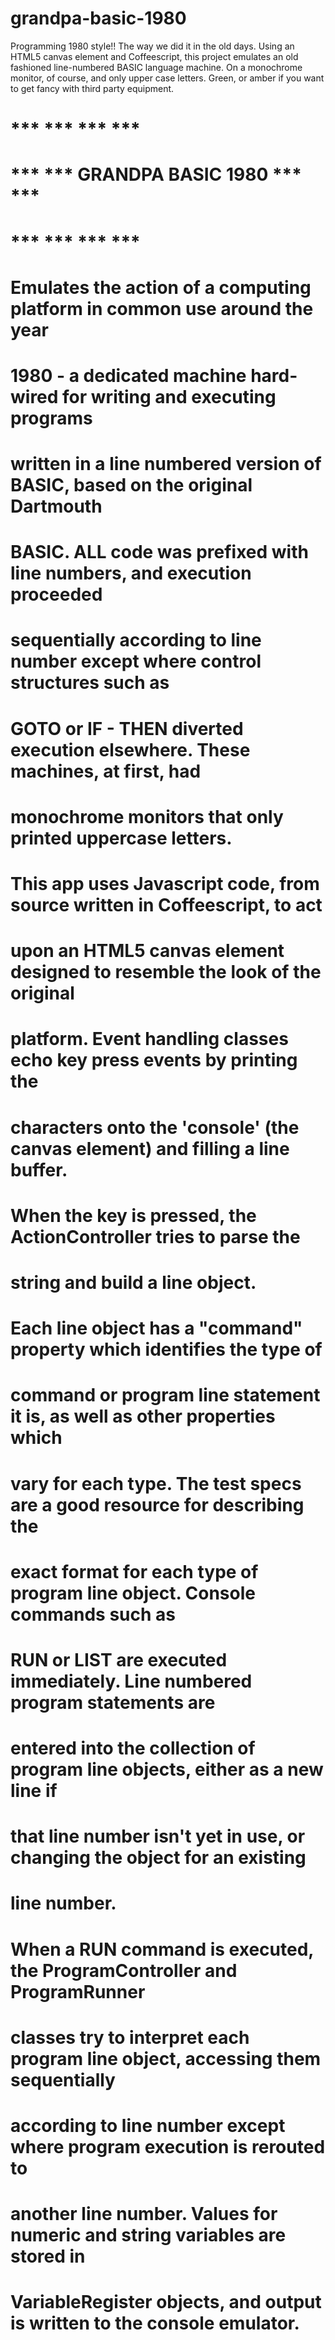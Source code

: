 grandpa-basic-1980
==================

Programming 1980 style!! The way we did it in the old days. Using an HTML5
canvas element and Coffeescript, this project emulates an old fashioned
line-numbered BASIC language machine. On a monochrome monitor, of course,
and only upper case letters. Green, or amber if you want to get fancy with
third party equipment.


# *** ***                        *** ***
# *** ***   GRANDPA BASIC 1980   *** ***
# *** ***                        *** ***

# Emulates the action of a computing platform in common use around the year
# 1980 - a dedicated machine hard-wired for writing and executing programs
# written in a line numbered version of BASIC, based on the original Dartmouth
# BASIC. ALL code was prefixed with line numbers, and execution proceeded
# sequentially according to line number except where control structures such as
# GOTO or IF - THEN diverted execution elsewhere. These machines, at first, had
# monochrome monitors that only printed uppercase letters.
#
# This app uses Javascript code, from source written in Coffeescript, to act
# upon an HTML5 canvas element designed to resemble the look of the original
# platform. Event handling classes echo key press events by printing the
# characters onto the 'console' (the canvas element) and filling a line buffer.
# When the <enter> key is pressed, the ActionController tries to parse the
# string and build a line object.
#
# Each line object has a "command" property which identifies the type of
# command or program line statement it is, as well as other properties which
# vary for each type. The test specs are a good resource for describing the
# exact format for each type of program line object. Console commands such as
# RUN or LIST are executed immediately. Line numbered program statements are
# entered into the collection of program line objects, either as a new line if
# that line number isn't yet in use, or changing the object for an existing
# line number.
#
# When a RUN command is executed, the ProgramController and ProgramRunner
# classes try to interpret each program line object, accessing them sequentially
# according to line number except where program execution is rerouted to
# another line number. Values for numeric and string variables are stored in
# VariableRegister objects, and output is written to the console emulator.
